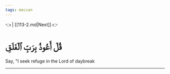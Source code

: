 ```yaml
---
tags: meccan
---
```


👈  | [[113-2.md|Next]] 👉

# قُلۡ أَعُوذُ بِرَبِّ ٱلۡفَلَقِ

Say, "I seek refuge in the Lord of daybreak

---

